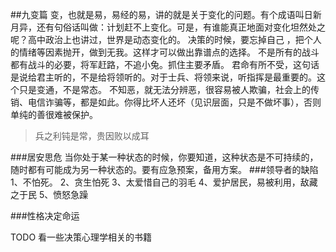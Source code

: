 ##九变篇
变，也就是易，易经的易，讲的就是关于变化的问题。有个成语叫日新月异，还有句俗话叫做：计划赶不上变化。可是，有谁能真正地面对变化坦然处之呢？高中政治上也讲过，世界是动态变化的。
决策的时候，要忘掉自己 ，把个人的情绪等因素抛开，做到无我。这样才可以做出靠谱点的选择。
不是所有的战斗都有战斗的必要，将军赶路，不追小兔。抓住主要矛盾。
君命有所不受，这句话是说给君主听的，不是给将领听的。对于士兵、将领来说，听指挥是最重要的。这个只是变通，不是常态。
不知恶，就无法分辨恶，很容易被人欺骗，社会上的传销、电信诈骗等，都是如此。你得比坏人还坏（见识层面，只是不做坏事），否则单纯的善很难被保护。
>  兵之利钝是常，贵因败以成耳

###居安思危
当你处于某一种状态的时候，你要知道，这种状态是不可持续的，随时都有可能成为另一种状态的。要有应急预案，备用方案。
###领导者的缺陷
1、不怕死。
2、贪生怕死
3、太爱惜自己的羽毛
4、爱护居民，易被利用，敌藏之于民
5、愤怒急躁

###性格决定命运



TODO 看一些决策心理学相关的书籍
